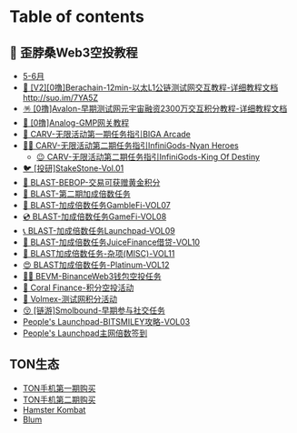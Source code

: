 # Table of contents

## 🚀 歪脖桑Web3空投教程

* [5-6月](README.md)
* [🐻 \[V2\]\[0撸\]Berachain-12min-以太L1公链测试网交互教程-详细教程文档http://suo.im/7YA5Z](wai-bo-sang-web3-kong-tou-jiao-cheng/v20-lu-berachain12min-yi-tai-l1-gong-lian-ce-shi-wang-jiao-hu-jiao-cheng-xiang-xi-jiao-cheng-wen-dan.md)
* [🪅 \[0撸\]Avalon-早期测试网元宇宙融资2300万交互积分教程-详细教程文档](wai-bo-sang-web3-kong-tou-jiao-cheng/0-lu-avalon-zao-qi-ce-shi-wang-yuan-yu-zhou-rong-zi-2300-wan-jiao-hu-ji-fen-jiao-cheng-xiang-xi-jiao.md)
* [🤭 \[0撸\]Analog-GMP网关教程](wai-bo-sang-web3-kong-tou-jiao-cheng/0-lu-analoggmp-wang-guan-jiao-cheng.md)
* [🚛 CARV-无限活动第一期任务指引BIGA Arcade](wai-bo-sang-web3-kong-tou-jiao-cheng/page1.md)
* [🦸‍♀️ CARV-无限活动第二期任务指引InfiniGods-Nyan Heroes](wai-bo-sang-web3-kong-tou-jiao-cheng/carv-wu-xian-huo-dong-di-er-qi-ren-wu-zhi-yin-infinigodsnyan-heroes/README.md)
  * [😉 CARV-无限活动第二期任务指引InfiniGods-King Of Destiny](wai-bo-sang-web3-kong-tou-jiao-cheng/carv-wu-xian-huo-dong-di-er-qi-ren-wu-zhi-yin-infinigodsnyan-heroes/carv-wu-xian-huo-dong-di-er-qi-ren-wu-zhi-yin-infinigodsking-of-destiny.md)
* [🐦 \[投研\]StakeStone-Vol.01](wai-bo-sang-web3-kong-tou-jiao-cheng/tou-yan-stakestonevol.01.md)
* [🏹 BLAST-BEBOP-交易可获赠黄金积分](wai-bo-sang-web3-kong-tou-jiao-cheng/blastbebop-jiao-yi-ke-huo-zeng-huang-jin-ji-fen.md)
* [🥸 BLAST-第二期加成倍数任务](wai-bo-sang-web3-kong-tou-jiao-cheng/blast-di-er-qi-jia-cheng-bei-shu-ren-wu.md)
* [🚛 BLAST-加成倍数任务GambleFi-VOL07](wai-bo-sang-web3-kong-tou-jiao-cheng/blast-jia-cheng-bei-shu-ren-wu-gamblefivol07.md)
* [💿 BLAST-加成倍数任务GameFi-VOL08](wai-bo-sang-web3-kong-tou-jiao-cheng/blast-jia-cheng-bei-shu-ren-wu-gamefivol08.md)
* [📞 BLAST-加成倍数任务Launchpad-VOL09](wai-bo-sang-web3-kong-tou-jiao-cheng/blast-jia-cheng-bei-shu-ren-wu-launchpadvol09.md)
* [👋 BLAST-加成倍数任务JuiceFinance借贷-VOL10](wai-bo-sang-web3-kong-tou-jiao-cheng/blast-jia-cheng-bei-shu-ren-wu-juicefinance-jie-dai-vol10.md)
* [🤩 BLAST加成倍数任务-杂项(MISC)-VOL11](wai-bo-sang-web3-kong-tou-jiao-cheng/blast-jia-cheng-bei-shu-ren-wu-za-xiang-miscvol11.md)
* [😍 BLAST加成倍数任务-Platinum-VOL12](wai-bo-sang-web3-kong-tou-jiao-cheng/blast-jia-cheng-bei-shu-ren-wu-platinumvol12.md)
* [🚵‍♀️ BEVM-BinanceWeb3钱包空投任务](wai-bo-sang-web3-kong-tou-jiao-cheng/bevmbinanceweb3-qian-bao-kong-tou-ren-wu.md)
* [🛞 Coral Finance-积分空投活动](wai-bo-sang-web3-kong-tou-jiao-cheng/coral-finance-ji-fen-kong-tou-huo-dong.md)
* [🎣 Volmex-测试网积分活动](wai-bo-sang-web3-kong-tou-jiao-cheng/volmex-ce-shi-wang-ji-fen-huo-dong.md)
* [😚 \[链游\]Smolbound-早期参与社交任务](wai-bo-sang-web3-kong-tou-jiao-cheng/lian-you-smolbound-zao-qi-can-yu-she-jiao-ren-wu.md)
* [People's Launchpad-BITSMILEY攻略-VOL03](wai-bo-sang-web3-kong-tou-jiao-cheng/peoples-launchpadbitsmiley-gong-le-vol03.md)
* [People's Launchpad主网倍数签到](wai-bo-sang-web3-kong-tou-jiao-cheng/peoples-launchpad-zhu-wang-bei-shu-qian-dao.md)

## TON生态

* [TON手机第一期购买](ton-sheng-tai/ton-shou-ji-di-yi-qi-gou-mai.md)
* [TON手机第二期购买](ton-sheng-tai/ton-shou-ji-di-er-qi-gou-mai.md)
* [Hamster Kombat](ton-sheng-tai/hamster-kombat.md)
* [Blum](ton-sheng-tai/blum.md)
